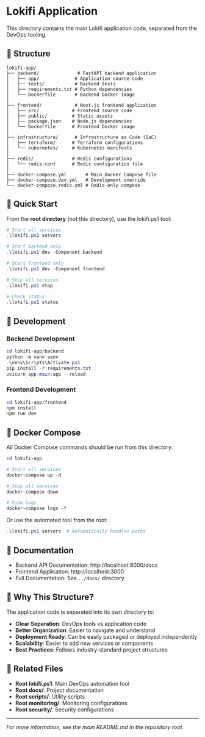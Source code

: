 # Lokifi Application

This directory contains the main Lokifi application code, separated from the DevOps tooling.

## 📁 Structure

```
lokifi-app/
├── backend/              # FastAPI backend application
│   ├── app/             # Application source code
│   ├── tests/           # Backend tests
│   ├── requirements.txt # Python dependencies
│   └── Dockerfile       # Backend Docker image
│
├── frontend/            # Next.js frontend application
│   ├── src/            # Frontend source code
│   ├── public/         # Static assets
│   ├── package.json    # Node.js dependencies
│   └── Dockerfile      # Frontend Docker image
│
├── infrastructure/      # Infrastructure as Code (IaC)
│   ├── terraform/      # Terraform configurations
│   └── kubernetes/     # Kubernetes manifests
│
├── redis/              # Redis configurations
│   └── redis.conf      # Redis configuration file
│
├── docker-compose.yml       # Main Docker Compose file
├── docker-compose.dev.yml   # Development override
└── docker-compose.redis.yml # Redis-only compose
```

## 🚀 Quick Start

From the **root directory** (not this directory), use the lokifi.ps1 tool:

```powershell
# Start all services
.\lokifi.ps1 servers

# Start backend only
.\lokifi.ps1 dev -Component backend

# Start frontend only
.\lokifi.ps1 dev -Component frontend

# Stop all services
.\lokifi.ps1 stop

# Check status
.\lokifi.ps1 status
```

## 🔧 Development

### Backend Development
```powershell
cd lokifi-app/backend
python -m venv venv
.\venv\Scripts\Activate.ps1
pip install -r requirements.txt
uvicorn app.main:app --reload
```

### Frontend Development
```powershell
cd lokifi-app/frontend
npm install
npm run dev
```

## 🐳 Docker Compose

All Docker Compose commands should be run from this directory:

```powershell
cd lokifi-app

# Start all services
docker-compose up -d

# Stop all services
docker-compose down

# View logs
docker-compose logs -f
```

Or use the automated tool from the root:
```powershell
.\lokifi.ps1 servers  # Automatically handles paths
```

## 📖 Documentation

- Backend API Documentation: http://localhost:8000/docs
- Frontend Application: http://localhost:3000
- Full Documentation: See `../docs/` directory

## 🎯 Why This Structure?

The application code is separated into its own directory to:
- **Clear Separation**: DevOps tools vs application code
- **Better Organization**: Easier to navigate and understand
- **Deployment Ready**: Can be easily packaged or deployed independently
- **Scalability**: Easier to add new services or components
- **Best Practices**: Follows industry-standard project structures

## 🔗 Related Files

- **Root lokifi.ps1**: Main DevOps automation tool
- **Root docs/**: Project documentation
- **Root scripts/**: Utility scripts
- **Root monitoring/**: Monitoring configurations
- **Root security/**: Security configurations

---

*For more information, see the main README.md in the repository root.*
